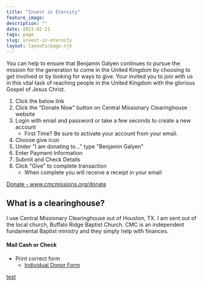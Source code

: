 ```yaml
---
title: "Invest in Eternity"
feature_image: 
description: ""
date: 2021-02-21
tags: page
slug: invest-in-eternity
layout: layouts/page.njk
---
```


You can help to ensure that Benjamin Galyen continues to pursue the mission for the generation to come in the United Kingdom by choosing to get involved or by looking for ways to give. Your invited you to join with us in this vital task of reaching people in the United Kingdom with the glorious Gospel of Jesus Christ.

1. Click the below link
2. Click the "Donate Now" button on Central Missionary Clearinghouse website
3. Login with email and password or take a few seconds to create a new account
    * First Time? Be sure to activate your account from your email.
4. Choose give icon
5. Under "I am donating to..." type "Benjamin Galyen"
6. Enter Payment Information
7. Submit and Check Details
8. Click "Give" to complete transaction
    * When complete you will receive a receipt in your email

<p><a target="_blank" href="https://cmcmissions.org/donate">Donate - www.cmcmissions.org/donate</a></p>

## What is a clearinghouse?

I use Central Missionary Clearinghouse out of Houston, TX.  I am sent out of the local church, Buffalo Ridge Baptist Church.  CMC is an independent fundamental Baptist ministry and they simply help with finances.

#### Mail Cash or Check

* Print correct form
  * <a target="_blank" href="https://drive.google.com/file/d/1MKahcTNaD09MLrohco59h-3y10X8Hh3S/view?usp=sharing">Individual Donor Form

[test](/pdfs/testpdf1.pdf)



